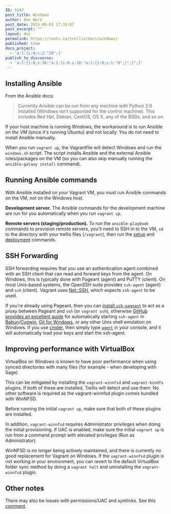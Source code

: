 ```yaml
---
ID: 5347
post_title: Windows
author: Ben Word
post_date: 2015-09-03 17:33:07
post_excerpt: ""
layout: doc
permalink: https://roots.io/trellis/docs/windows/
published: true
docs_project:
  - 'a:1:{i:0;s:2:"19";}'
publish_to_discourse:
  - 'a:1:{i:0;s:36:"a:1:{i:0;s:18:"a:1:{i:0;s:1:"0";}";}";}'
---
```

## Installing Ansible

From the Ansible docs:

> Currently Ansible can be run from any machine with Python 2.6 installed (Windows isn’t supported for the control machine).
This includes Red Hat, Debian, CentOS, OS X, any of the BSDs, and so on.

If your host machine is running Windows, the workaround is to run Ansible *on the VM* (since it's running Ubuntu) and not locally. You do not need to install Ansible manually.

When you run `vagrant up`, the Vagrantfile will detect Windows and run the `windows.sh` script. The script installs Ansible and the external Ansible roles/packages on the VM (so you can also skip manually running the `ansible-galaxy install` command).

## Running Ansible commands
With Ansible installed on your Vagrant VM, you must run Ansible commands on the VM, not on the Windows host.

**Development server.** The Ansible commands for the development machine are run for you automatically when you run `vagrant up`.

**Remote servers (staging/production).** To run the `ansible-playbook` commands to provision remote servers, you'll need to SSH in to the VM, `cd` to the directory with your trellis files (`/vagrant`), then run the [setup](https://github.com/roots/trellis#remote-server-setup-stagingproduction) and [deployment](https://github.com/roots/trellis#deploying-to-remote-servers) commands.

## SSH Forwarding

SSH forwarding requires that you use an authentication agent combined with an SSH client that can read and forward keys from the agent. On Windows, this is typically done with Pageant (agent) and PuTTY (client). On most Unix-based systems, the OpenSSH suite provides `ssh-agent` (agent) and `ssh` (client). Vagrant uses [Net::SSH](https://github.com/net-ssh/net-ssh), which expects `ssh-agent` to be used.

If you're already using Pageant, then you can [install `ssh-pageant`](https://github.com/cuviper/ssh-pageant#installation) to act as a proxy between Pageant and `ssh` (or `vagrant ssh`), otherwise [GitHub provides an excellent guide](https://help.github.com/articles/working-with-ssh-key-passphrases/#auto-launching-ssh-agent-on-msysgit) for automatically starting `ssh-agent` in [Babun](http://babun.github.io/)/[Cygwin](https://cygwin.com/index.html), [Git for Windows](https://git-for-windows.github.io/), or any other Unix shell emulation on Windows. If you use [cmder](http://cmder.net/), then simply type [`agent`](https://github.com/cmderdev/cmder/blob/master/bin/agent.cmd) in your console, and it will automatically load your keys and start the ssh-agent.

## Improving performance with VirtualBox
VirtualBox on Windows is known to have poor performance when using synced directories with many files (for example - when developing with Sage)

This can be mitigated by installing the `vagrant-winnfsd` and `vagrant-bindfs` plugins.  If both of these are installed, Trellis will detect and use them.  No other software is required as the vagrant-winnfsd plugin comes bundled with WinNFSD.

Before running the initial `vagrant up`, make sure that both of these plugins are installed.

In addition, `vagrant-winnfsd` requires Administrator privileges when doing the initial provisioning.  If UAC is enabled, make sure the initial `vagrant up` is run from a command prompt with elevated privileges (Run as Administrator).

WinNFSD is no longer being actively maintained, and there is currently no good replacement for Vagrant on Windows.  If the `vagrant-winnfsd` plugin is not working in your environment, you can revert to the default VirtualBox folder sync method by doing a `vagrant halt` and uninstalling the `vagrant-winnfsd` plugin.

## Other notes
There may also be issues with permissions/UAC and symlinks. See this [comment](https://github.com/roots/trellis/issues/8#issuecomment-43346116).